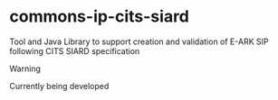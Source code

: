 # commons-ip-cits-siard

Tool and Java Library to support creation and validation of E-ARK SIP following CITS SIARD specification

> [!WARNING]  
> Currently being developed
